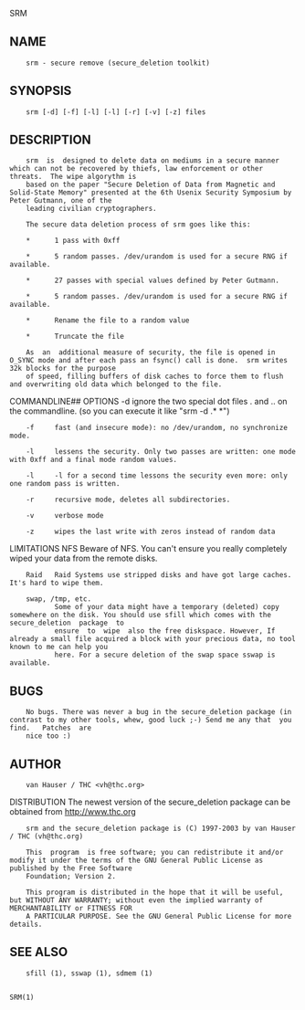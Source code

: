   SRM
 
## NAME
        srm - secure remove (secure_deletion toolkit)
 
## SYNOPSIS
        srm [-d] [-f] [-l] [-l] [-r] [-v] [-z] files
 
## DESCRIPTION
        srm  is  designed to delete data on mediums in a secure manner which can not be recovered by thiefs, law enforcement or other threats.  The wipe algorythm is
        based on the paper "Secure Deletion of Data from Magnetic and Solid-State Memory" presented at the 6th Usenix Security Symposium by Peter Gutmann, one of the
        leading civilian cryptographers.
 
        The secure data deletion process of srm goes like this:
 
        *      1 pass with 0xff
 
        *      5 random passes. /dev/urandom is used for a secure RNG if available.
 
        *      27 passes with special values defined by Peter Gutmann.
 
        *      5 random passes. /dev/urandom is used for a secure RNG if available.
 
        *      Rename the file to a random value
 
        *      Truncate the file
 
        As  an  additional measure of security, the file is opened in O_SYNC mode and after each pass an fsync() call is done.  srm writes 32k blocks for the purpose
        of speed, filling buffers of disk caches to force them to flush and overwriting old data which belonged to the file.
 
 COMMANDLINE## OPTIONS
        -d     ignore the two special dot files . and .. on the commandline. (so you can execute it like "srm -d .* *")
 
        -f     fast (and insecure mode): no /dev/urandom, no synchronize mode.
 
        -l     lessens the security. Only two passes are written: one mode with 0xff and a final mode random values.
 
        -l     -l for a second time lessons the security even more: only one random pass is written.
 
        -r     recursive mode, deletes all subdirectories.
 
        -v     verbose mode
 
        -z     wipes the last write with zeros instead of random data
 
 LIMITATIONS
        NFS    Beware of NFS. You can't ensure you really completely wiped your data from the remote disks.
 
        Raid   Raid Systems use stripped disks and have got large caches. It's hard to wipe them.
 
        swap, /tmp, etc.
               Some of your data might have a temporary (deleted) copy somewhere on the disk. You should use sfill which comes with the  secure_deletion  package  to
               ensure  to  wipe  also the free diskspace. However, If already a small file acquired a block with your precious data, no tool known to me can help you
               here. For a secure deletion of the swap space sswap is available.
 
## BUGS
        No bugs. There was never a bug in the secure_deletion package (in contrast to my other tools, whew, good luck ;-) Send me any that  you  find.   Patches  are
        nice too :)
 
## AUTHOR
        van Hauser / THC <vh@thc.org>
 
 DISTRIBUTION
        The newest version of the secure_deletion package can be obtained from http://www.thc.org
 
        srm and the secure_deletion package is (C) 1997-2003 by van Hauser / THC (vh@thc.org)
 
        This  program  is free software; you can redistribute it and/or modify it under the terms of the GNU General Public License as published by the Free Software
        Foundation; Version 2.
 
        This program is distributed in the hope that it will be useful, but WITHOUT ANY WARRANTY; without even the implied warranty of MERCHANTABILITY or FITNESS FOR
        A PARTICULAR PURPOSE. See the GNU General Public License for more details.
 
## SEE ALSO
        sfill (1), sswap (1), sdmem (1)
 
                                                                                                                                                               SRM(1)
